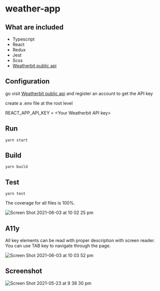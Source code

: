 # weather-app

## What are included

- Typescript
- React
- Redux
- Jest
- Scss
- [Weatherbit public api](https://www.weatherbit.io/)

## Configuration

go visit [Weatherbit public api](https://www.weatherbit.io/) and register an account to get the API key

create a .env file at the root level

REACT_APP_API_KEY = \<Your Weatherbit API key\>

## Run

`yarn start`

## Build

`yarn build`

## Test

`yarn test`

The coverage for all files is 100%.

![Screen Shot 2021-06-03 at 10 02 25 pm](https://user-images.githubusercontent.com/11530457/120642104-cea65a80-c4b7-11eb-8baa-cce1451aeac0.png)

## A11y

All key elements can be read with proper description with screen reader. You can use TAB key to navigate through the page.

![Screen Shot 2021-06-03 at 10 03 52 pm](https://user-images.githubusercontent.com/11530457/120642277-090ff780-c4b8-11eb-8234-ac00510deb97.png)

## Screenshot

![Screen Shot 2021-05-23 at 9 38 30 pm](https://user-images.githubusercontent.com/11530457/119259172-6088aa80-bc10-11eb-8e18-871479b35965.png)
